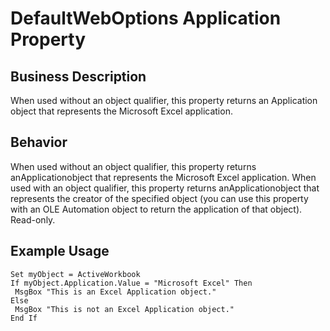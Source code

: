 # DefaultWebOptions Application Property

## Business Description
When used without an object qualifier, this property returns an Application object that represents the Microsoft Excel application.

## Behavior
When used without an object qualifier, this property returns anApplicationobject that represents the Microsoft Excel application. When used with an object qualifier, this property returns anApplicationobject that represents the creator of the specified object (you can use this property with an OLE Automation object to return the application of that object). Read-only.

## Example Usage
```vba
Set myObject = ActiveWorkbook 
If myObject.Application.Value = "Microsoft Excel" Then 
 MsgBox "This is an Excel Application object." 
Else 
 MsgBox "This is not an Excel Application object." 
End If
```